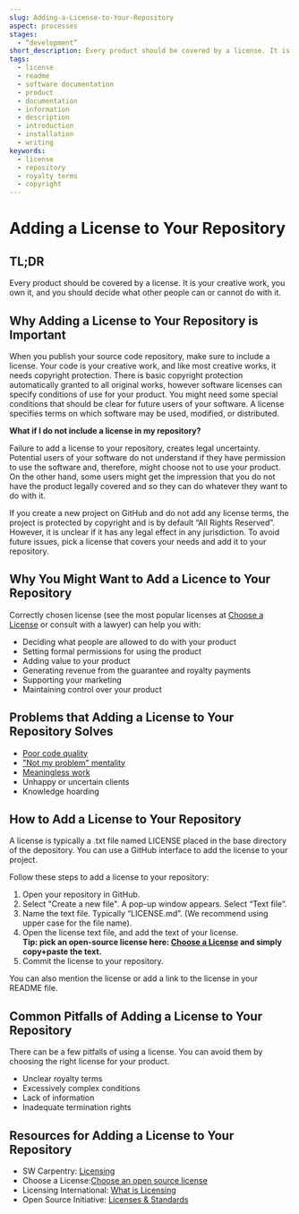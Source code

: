 ```yaml
---
slug: Adding-a-License-to-Your-Repository
aspect: processes
stages:
  - “development”
short_description: Every product should be covered by a license. It is your creative work, you own it and you should decide what other people can or cannot do with it.
tags:
  - license
  - readme
  - software documentation
  - product
  - documentation
  - information
  - description
  - introduction
  - installation
  - writing
keywords:
  - license
  - repository
  - royalty terms
  - copyright
---
```


# Adding a License to Your Repository

## TL;DR

Every product should be covered by a license. It is your creative work, you own it, and you should decide what other people can or cannot do with it.

## Why Adding a License to Your Repository is Important

When you publish your source code repository, make sure to include a license. Your code is your creative work, and like most creative works, it needs copyright protection. There is basic copyright protection automatically granted to all original works, however software licenses can specify conditions of use for your product. You might need some special conditions that should be clear for future users of your software. A license specifies terms on which software may be used, modified, or distributed.

**What if I do not include a license in my repository?**

Failure to add a license to your repository, creates legal uncertainty. Potential users of your software do not understand if they have permission to use the software and, therefore, might choose not to use your product. On the other hand, some users might get the impression that you do not have the product legally covered and so they can do whatever they want to do with it.

If you create a new project on GitHub and do not add any license terms, the project is protected by copyright and is by default “All Rights Reserved”. However, it is unclear if it has any legal effect in any jurisdiction. To avoid future issues, pick a license that covers your needs and add it to your repository.

## Why You Might Want to Add a Licence to Your Repository

Correctly chosen license (see the most popular licenses at [Choose a License](https://choosealicense.com/) or consult with a lawyer) can help you with:

- Deciding what people are allowed to do with your product
- Setting formal permissions for using the product
- Adding value to your product
- Generating revenue from the guarantee and royalty payments
- Supporting your marketing
- Maintaining control over your product

## Problems that Adding a License to Your Repository Solves

- [Poor code quality](/problems/poor-code-quality)
- ["Not my problem" mentality](/problems/not-my-problem-mentality)
- [Meaningless work](/problems/meaningless-work)
- Unhappy or uncertain clients
- Knowledge hoarding

## How to Add a License to Your Repository

A license is typically a .txt file named LICENSE placed in the base directory of the depository. You can use a GitHub interface to add the license to your project.

Follow these steps to add a license to your repository:

1. Open your repository in GitHub.
2. Select "Create a new file".
   A pop-up window appears. Select “Text file”.
3. Name the text file. Typically “LICENSE.md”. (We recommend using upper case for the file name).
4. Open the license text file, and add the text of your license.  
   **Tip: pick an open-source license here: [Choose a License](https://choosealicense.com/) and simply copy+paste the text.**
5. Commit the license to your repository.

You can also mention the license or add a link to the license in your README file.

## Common Pitfalls of Adding a License to Your Repository

There can be a few pitfalls of using a license. You can avoid them by choosing the right license for your product.

- Unclear royalty terms
- Excessively complex conditions
- Lack of information
- Inadequate termination rights

## Resources for Adding a License to Your Repository

- SW Carpentry: [Licensing](https://swcarpentry.github.io/git-novice/11-licensing/index.html)
- Choose a License:[Choose an open source license](https://choosealicense.com/)
- Licensing International: [What is Licensing](https://licensinginternational.org/what-is-licensing/)
- Open Source Initiative: [Licenses & Standards](https://opensource.org/licenses)
